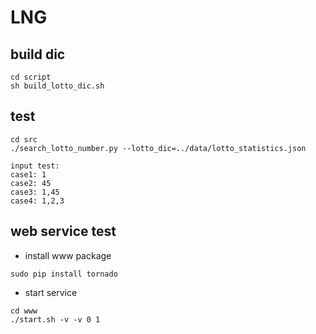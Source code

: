 # LNG

## build dic
```
cd script
sh build_lotto_dic.sh
```

## test
```
cd src
./search_lotto_number.py --lotto_dic=../data/lotto_statistics.json

input test:
case1: 1
case2: 45
case3: 1,45
case4: 1,2,3
```

## web service test
 * install www package
```
sudo pip install tornado
```

 *  start service
```
cd www
./start.sh -v -v 0 1
```

